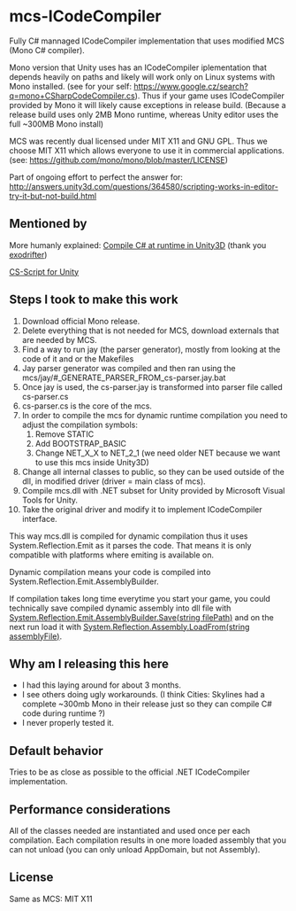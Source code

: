# mcs-ICodeCompiler

Fully C# mannaged ICodeCompiler implementation that uses modified MCS (Mono C# compiler).

Mono version that Unity uses has an ICodeCompiler iplementation that depends heavily on paths and likely will work only on Linux systems with Mono installed. (see for your self: https://www.google.cz/search?q=mono+CSharpCodeCompiler.cs). Thus if your game uses ICodeCompiler provided by Mono it will likely cause exceptions in release build. (Because a release build uses only 2MB Mono runtime, whereas Unity editor uses the full ~300MB Mono install)

MCS was recently dual licensed under MIT X11 and GNU GPL. Thus we choose MIT X11 which allows everyone to use it in commercial applications. (see: https://github.com/mono/mono/blob/master/LICENSE)

Part of ongoing effort to perfect the answer for: http://answers.unity3d.com/questions/364580/scripting-works-in-editor-try-it-but-not-build.html

## Mentioned by

More humanly explained: [Compile C# at runtime in Unity3D](http://www.arcturuscollective.com/archives/22) (thank you [exodrifter](https://github.com/exodrifter))

[CS-Script for Unity](https://www.assetstore.unity3d.com/en/#!/content/23510)

## Steps I took to make this work

1. Download official Mono release.
1. Delete everything that is not needed for MCS, download externals that are needed by MCS.
1. Find a way to run jay (the parser generator), mostly from looking at the code of it and or the Makefiles
1. Jay parser generator was compiled and then ran using the mcs/jay/#_GENERATE_PARSER_FROM_cs-parser.jay.bat
1. Once jay is used, the cs-parser.jay is transformed into parser file called cs-parser.cs
1. cs-parser.cs is the core of the mcs.
1. In order to compile the mcs for dynamic runtime compilation you need to adjust the compilation symbols:
	1. Remove STATIC
	1. Add BOOTSTRAP_BASIC
	1. Change NET_X_X to NET_2_1 (we need older NET because we want to use this mcs inside Unity3D)
1. Change all internal classes to public, so they can be used outside of the dll, in modified driver (driver = main class of mcs).
1. Compile mcs.dll with .NET subset for Unity provided by Microsoft Visual Tools for Unity.
1. Take the original driver and modify it to implement ICodeCompiler interface.

This way mcs.dll is compiled for dynamic compilation thus it uses System.Reflection.Emit as it parses the code. That means it is only compatible with platforms where emiting is available on.

Dynamic compilation means your code is compiled into System.Reflection.Emit.AssemblyBuilder.

If compilation takes long time everytime you start your game, you could technically save compiled dynamic assembly into dll file with [System.Reflection.Emit.AssemblyBuilder.Save(string filePath)](https://msdn.microsoft.com/en-us/library/8zwdfdeh(v=vs.110).aspx) and on the next run load it with [System.Reflection.Assembly.LoadFrom(string assemblyFile)](https://msdn.microsoft.com/en-us/library/1009fa28(v=vs.110).aspx).

## Why am I releasing this here

* I had this laying around for about 3 months.
* I see others doing ugly workarounds. 
(I think Cities: Skylines had a complete ~300mb Mono in their release just so they can compile C# code during runtime ?)
* I never properly tested it.


## Default behavior
Tries to be as close as possible to the official .NET ICodeCompiler implementation.
 
## Performance considerations
All of the classes needed are instantiated and used once per each compilation. Each compilation results in one more loaded assembly that you can not unload (you can only unload AppDomain, but not Assembly).

## License
Same as MCS: MIT X11
